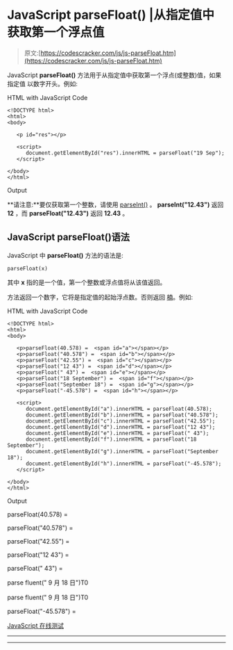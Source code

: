 # JavaScript parseFloat() |从指定值中获取第一个浮点值

> 原文:[https://codescracker.com/js/js-parseFloat.htm](https://codescracker.com/js/js-parseFloat.htm)

JavaScript **parseFloat()** 方法用于从指定值中获取第一个浮点(或整数)值，如果指定值 以数字开头。例如:

HTML with JavaScript Code

```
<!DOCTYPE html>
<html>
<body>

   <p id="res"></p>

   <script>
      document.getElementById("res").innerHTML = parseFloat("19 Sep");
   </script>

</body>
</html>
```

Output

**请注意:**要仅获取第一个整数，请使用 [parseInt()](/js/js-parseInt.htm) 。 **parseInt("12.43")** 返回 **12** ，而 **parseFloat("12.43")** 返回 **12.43** 。

## JavaScript parseFloat()语法

JavaScript 中 **parseFloat()** 方法的语法是:

```
parseFloat(x)
```

其中 **x** 指的是一个值，第一个整数或浮点值将从该值返回。

方法返回一个数字，它将是指定值的起始浮点数。否则返回 [楠](/js/js-NaN-isNaN.htm)。例如:

HTML with JavaScript Code

```
<!DOCTYPE html>
<html>
<body>

   <p>parseFloat(40.578) =  <span id="a"></span></p>
   <p>parseFloat("40.578") =  <span id="b"></span></p>
   <p>parseFloat("42.55") =  <span id="c"></span></p>
   <p>parseFloat("12 43") =  <span id="d"></span></p>
   <p>parseFloat(" 43") =  <span id="e"></span></p>
   <p>parseFloat("18 September") =  <span id="f"></span></p>
   <p>parseFloat("September 18") =  <span id="g"></span></p>
   <p>parseFloat("-45.578") =  <span id="h"></span></p>

   <script>
      document.getElementById("a").innerHTML = parseFloat(40.578);
      document.getElementById("b").innerHTML = parseFloat("40.578");
      document.getElementById("c").innerHTML = parseFloat("42.55");
      document.getElementById("d").innerHTML = parseFloat("12 43");
      document.getElementById("e").innerHTML = parseFloat(" 43");
      document.getElementById("f").innerHTML = parseFloat("18 September");
      document.getElementById("g").innerHTML = parseFloat("September 18");
      document.getElementById("h").innerHTML = parseFloat("-45.578");
   </script>

</body>
</html>
```

Output

parseFloat(40.578) =

parseFloat("40.578") =

parseFloat("42.55") =

parseFloat("12 43") =

parseFloat(" 43") =

parse fluent(" 9 月 18 日")T0

parse fluent(" 9 月 18 日")T0

parseFloat("-45.578") =

[JavaScript 在线测试](/exam/showtest.php?subid=6)

* * *

* * *